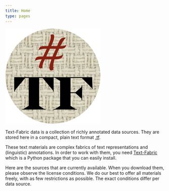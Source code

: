 ```yaml
---
title: Home
type: pages
---
```


![logo](images/tf.png)

Text-Fabric data is a collection of richly annotated data sources.
They are stored here in a compact, plain text format
[.tf](https://annotation.github.io/text-fabric/Model/File-formats/).

These text materials are complex fabrics of text representations and (linguistic) annotations.
In order to work with them, you need
[Text-Fabric](https://github.com/annotation/text-fabric)
which is a Python package that you can easily install.

Here are the sources that are currently available.
When you download them, please observe the license conditions.
We do our best to offer all materials freely, with as few restrictions as possible.
The exact conditions differ per data source.
